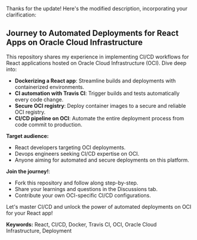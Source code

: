Thanks for the update! Here's the modified description, incorporating your clarification:

## Journey to Automated Deployments for React Apps on Oracle Cloud Infrastructure

This repository shares my experience in implementing CI/CD workflows for React applications hosted on Oracle Cloud Infrastructure (OCI). Dive deep into:

- **Dockerizing a React app**: Streamline builds and deployments with containerized environments.
- **CI automation with Travis CI**: Trigger builds and tests automatically every code change.
- **Secure OCI registry**: Deploy container images to a secure and reliable OCI registry.
- **CI/CD pipeline on OCI**: Automate the entire deployment process from code commit to production.

**Target audience:**

- React developers targeting OCI deployments.
- Devops engineers seeking CI/CD expertise on OCI.
- Anyone aiming for automated and secure deployments on this platform.

**Join the journey!**:

- Fork this repository and follow along step-by-step.
- Share your learnings and questions in the Discussions tab.
- Contribute your own OCI-specific CI/CD configurations.

Let's master CI/CD and unlock the power of automated deployments on OCI for your React app!

**Keywords:** React, CI/CD, Docker, Travis CI, OCI, Oracle Cloud Infrastructure, Deployment
